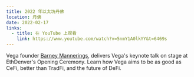 ```yaml
---
title: 2022 年以太坊丹佛
location: 丹佛
date: 2022-02-17
links:
  - title: 在 YouTube 上观看
    link: https://www.youtube.com/watch?v=5nmY1A0lkYY&t=6469s
---
```


Vega founder <a href="https://twitter.com/barnabee" target="_blank">Barney Mannerings</a>, delivers Vega's keynote talk on stage at EthDenver's Opening Ceremony. Learn how Vega aims to be as good as CeFi, better than TradFi, and the future of DeFi.

